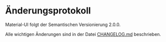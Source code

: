 # Änderungsprotokoll

<p class="description">Material-UI folgt der Semantischen Versionierung 2.0.0.</p>

Alle wichtigen Änderungen sind in der Datei [CHANGELOG.md](https://github.com/mui-org/material-ui/blob/master/CHANGELOG.md) beschrieben.